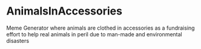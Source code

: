 # AnimalsInAccessories
Meme Generator where animals are clothed in accessories as a fundraising effort to help real animals in peril due to man-made and environmental disasters

